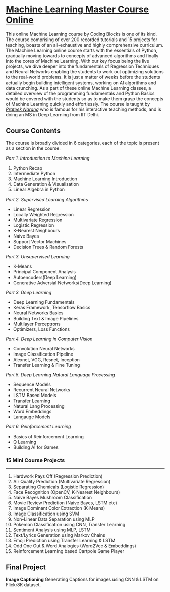 

# [Machine Learning Master Course Online](https://online.codingblocks.com/courses/machine-learning-course-online)
This online Machine Learning course by Coding Blocks is one of its kind. The course comprising of over 200 recorded tutorials and 15 projects for teaching, boasts of an all-exhaustive and highly comprehensive curriculum. The Machine Learning online course starts with the essentials of Python, gradually moving towards to concepts of advanced algorithms and finally into the cores of Machine Learning. With our key focus being the live projects, we dive deeper into the fundamentals of Regression Techniques and Neural Networks enabling the students to work out optimizing solutions to the real-world problems. It is just a matter of weeks before the students actually begin building intelligent systems, working on AI algorithms and data crunching. As a part of these online Machine Learning classes, a detailed overview of the programming fundamentals and Python Basics would be covered with the students so as to make them grasp the concepts of Machine Learning quickly and effortlessly. The course is taught by [*Prateek Narang*](http://prateeknarang.com) who is famous for his interactive teaching methods, and is doing an MS in Deep Learning from IIT Delhi.
 
**Course Contents**
-------------------------
The course is broadly divided in 6 categories, each of the topic is present as a section in the course.

*Part 1. Introduction to Machine Learning*
1. Python Recap
2. Intermediate Python
3. Machine Learning Introduction
4. Data Generation & Visualisation
5. Linear Algebra in Python

*Part 2. Supervised Learning Algorithms*
- Linear Regression
- Locally Weighted Regression
- Multivariate Regression
- Logistic Regression
- K-Nearest Neighbours
- Naive Bayes
- Support Vector Machines
- Decision Trees & Random Forests

*Part 3. Unsupervised Learning*
- K-Means
- Principal Component Analysis
- Autoencoders(Deep Learning)
- Generative Adversial Networks(Deep Learning)

*Part 3. Deep Learning*
- Deep Learning Fundamentals
- Keras Framework, Tensorflow Basics
- Neural Networks Basics
- Building Text & Image Pipelines
- Multilayer Perceptrons
- Optimizers, Loss Functions

*Part 4. Deep Learning in Computer Vision*
- Convolution Neural Networks
- Image Classification Pipeline
- Alexnet, VGG, Resnet, Inception
- Transfer Learning & Fine Tuning

*Part 5. Deep Learning Natural Language Processing*
- Sequence Models
- Recurrent Neural Networks
- LSTM Based Models
- Transfer Learning
- Natural Lang Processing
- Word Embeddings
- Langauge Models

*Part 6. Reinforcement Learning*
- Basics of Reinforcement Learning
- Q Learning
- Building AI for Games


### 15 Mini Course Projects
---------------------------
1. Hardwork Pays Off (Regression Prediction)
2. Air Quality Prediction (Multivariate Regression)
3. Separating Chemicals (Logistic Regression)
4. Face Recognition (OpenCV, K-Nearest Neighbours)
5. Naive Bayes Mushroom Classification
6. Movie Review Prediction (Naive Bayes, LSTM etc)
7. Image Dominant Color Extraction (K-Means)
8. Image Classification using SVM
9. Non-Linear Data Separation using MLP
10. Pokemon Classification using CNN, Transfer Learning
11. Sentiment Analysis using MLP, LSTM
12. Text/Lyrics Generation using Markov Chains
13. Emoji Prediction using Transfer Learning & LSTM
14. Odd One Out & Word Analogies (Word2Vec & Embeddings)
15. Reinforcement Learning based Cartpole Game Player

Final Project
----------------
**Image Captioning**
Generating Captions for images using CNN & LSTM on Flickr8K dataset.



